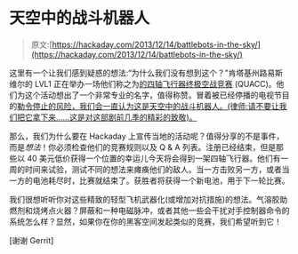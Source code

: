 # 天空中的战斗机器人

> 原文:[https://hackaday.com/2013/12/14/battlebots-in-the-sky/](https://hackaday.com/2013/12/14/battlebots-in-the-sky/)

这里有一个让我们感到疑惑的想法:“为什么我们没有想到这个？”肯塔基州路易斯维尔的 LVL1 正在举办一场他们称之为[的四轴飞行器终极空战竞赛](http://www.lvl1.org/2013/12/01/are-you-ready-to-quacc/) (QUACC)。他们为这个活动想出了一个非常专业的名字，值得称赞。冒着被已经停播的电视节目的[勒令停止的风险，我们会一直认为这是天空中的战斗机器人。(律师:请不要让我们把它拿下来……这是对这部剧前几季的精彩的致敬)。](http://en.wikipedia.org/wiki/BattleBots)

那么，我们为什么要在 Hackaday 上宣传当地的活动呢？值得分享的不是事件，而是*想法*！你必须检查他们的竞赛规则以及 Q & A 列表。注册已经结束，但是那些以 40 美元低价获得一个位置的幸运儿今天将会得到一架四轴飞行器。他们有一周的时间来试验，测试不同的想法来瘫痪他们的敌人。当一方击败另一方，或者当一方的电池耗尽时，比赛就结束了。获胜者将获得一个新电池，用于下一轮比赛。

我们很想听听你对这些精致的轻型飞机武器化(或增加对抗措施)的想法。气溶胶助燃剂和烧烤点火器？屏蔽和一种电磁脉冲，或者其他一些会干扰对手控制器命令的系统怎么样？显然，如果你在你的黑客空间发起类似的竞赛，我们希望听到它！

[谢谢 Gerrit]